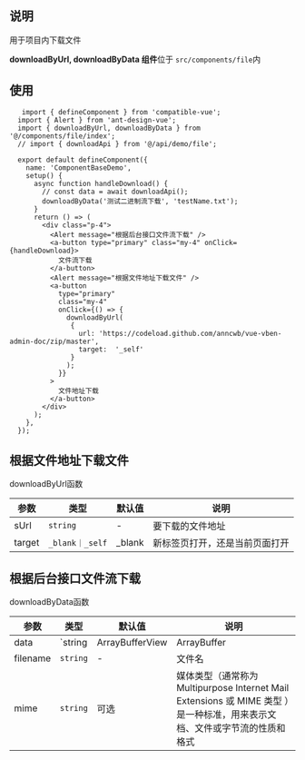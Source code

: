 ## 说明

用于项目内下载文件

**downloadByUrl, downloadByData 组件**位于 `src/components/file`内

## 使用

```tsx
   import { defineComponent } from 'compatible-vue';
  import { Alert } from 'ant-design-vue';
  import { downloadByUrl, downloadByData } from '@/components/file/index';
  // import { downloadApi } from '@/api/demo/file';

  export default defineComponent({
    name: 'ComponentBaseDemo',
    setup() {
      async function handleDownload() {
        // const data = await downloadApi();
        downloadByData('测试二进制流下载', 'testName.txt');
      }
      return () => (
        <div class="p-4">
          <Alert message="根据后台接口文件流下载" />
          <a-button type="primary" class="my-4" onClick={handleDownload}>
            文件流下载
          </a-button>
          <Alert message="根据文件地址下载文件" />
          <a-button
            type="primary"
            class="my-4"
            onClick={() => {
              downloadByUrl(
               {
                 url: 'https://codeload.github.com/anncwb/vue-vben-admin-doc/zip/master',
                 target:  '_self'
               }
              );
            }}
          >
            文件地址下载
          </a-button>
        </div>
      );
    },
  });
```

## 根据文件地址下载文件

downloadByUrl函数

| 参数   | 类型            | 默认值 | 说明                           |
| ------ | --------------- | ------ | ------------------------------ |
| sUrl   | `string`        | -      | 要下载的文件地址               |
| target | `_blank｜_self` | _blank | 新标签页打开，还是当前页面打开 |

## 根据后台接口文件流下载

downloadByData函数

| 参数     | 类型                                            | 默认值 | 说明                                                                                                                       |
| -------- | ----------------------------------------------- | ------ | -------------------------------------------------------------------------------------------------------------------------- |
| data     | `string | ArrayBufferView | ArrayBuffer | Blob` | -      | 文件流                                                                                                                     |
| filename | `string`                                        | -      | 文件名                                                                                                                     |
| mime     | `string`                                        | 可选   | 媒体类型（通常称为 Multipurpose Internet Mail Extensions 或 MIME 类型 ）是一种标准，用来表示文档、文件或字节流的性质和格式 |
